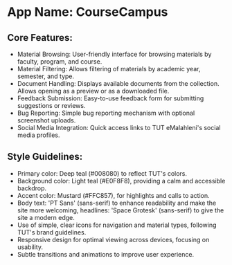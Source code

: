 # **App Name**: CourseCampus

## Core Features:

- Material Browsing: User-friendly interface for browsing materials by faculty, program, and course.
- Material Filtering: Allows filtering of materials by academic year, semester, and type.
- Document Handling: Displays available documents from the collection. Allows opening as a preview or as a downloaded file.
- Feedback Submission: Easy-to-use feedback form for submitting suggestions or reviews.
- Bug Reporting: Simple bug reporting mechanism with optional screenshot uploads.
- Social Media Integration: Quick access links to TUT eMalahleni's social media profiles.

## Style Guidelines:

- Primary color: Deep teal (#008080) to reflect TUT's colors.
- Background color: Light teal (#E0F8F8), providing a calm and accessible backdrop.
- Accent color: Mustard (#FFC857), for highlights and calls to action.
- Body text: 'PT Sans' (sans-serif) to enhance readability and make the site more welcoming, headlines: 'Space Grotesk' (sans-serif) to give the site a modern edge.
- Use of simple, clear icons for navigation and material types, following TUT's brand guidelines.
- Responsive design for optimal viewing across devices, focusing on usability.
- Subtle transitions and animations to improve user experience.